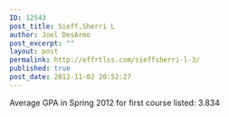 ```yaml
---
ID: 12543
post_title: Sieff,Sherri L
author: Joel DesArmo
post_excerpt: ""
layout: post
permalink: http://effrtlss.com/sieffsherri-l-3/
published: true
post_date: 2012-11-02 20:52:27
---
```

<p>Average GPA in Spring 2012 for first course listed: 3.834</p>